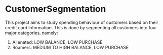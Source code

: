 # CustomerSegmentation

This project aims to study spending behaviour of customers based on their credit card information. This is done by segmenting all customers into four major categories, namely:
1. Alienated: LOW BALANCE, LOW PURCHASE
2. Roamers: MEDIUM TO HIGH BALANCE, LOW PURCHASE
